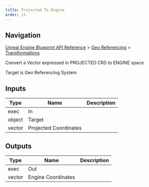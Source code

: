 ```yaml
---
title: Projected To Engine
order: 11
---
```

## Navigation

[Unreal Engine Blueprint API Reference](https://dev.epicgames.com/documentation/en-us/unreal-engine/BlueprintAPI) > [Geo Referencing](https://dev.epicgames.com/documentation/en-us/unreal-engine/BlueprintAPI/GeoReferencing) > [Transformations](https://dev.epicgames.com/documentation/en-us/unreal-engine/BlueprintAPI/GeoReferencing/Transformations)

Convert a Vector expressed in PROJECTED CRS to ENGINE space

Target is Geo Referencing System

## Inputs

| Type | Name | Description |
| --- | --- | --- |
| exec | In |  |
| object | Target |  |
| vector | Projected Coordinates |  |

## Outputs

| Type | Name | Description |
| --- | --- | --- |
| exec | Out |  |
| vector | Engine Coordinates |  |

